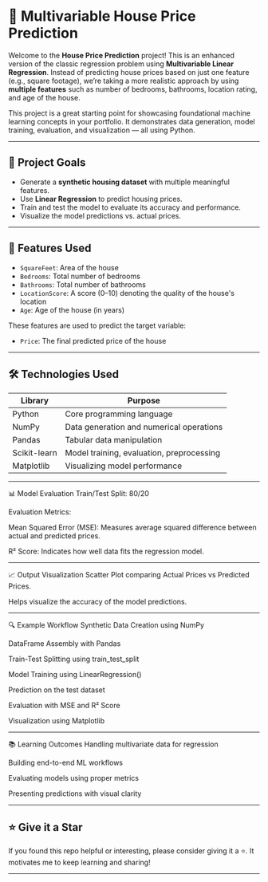 # 🏡 Multivariable House Price Prediction

Welcome to the **House Price Prediction** project! This is an enhanced version of the classic regression problem using **Multivariable Linear Regression**. Instead of predicting house prices based on just one feature (e.g., square footage), we’re taking a more realistic approach by using **multiple features** such as number of bedrooms, bathrooms, location rating, and age of the house.

This project is a great starting point for showcasing foundational machine learning concepts in your portfolio. It demonstrates data generation, model training, evaluation, and visualization — all using Python.

---

## 📌 Project Goals

- Generate a **synthetic housing dataset** with multiple meaningful features.
- Use **Linear Regression** to predict housing prices.
- Train and test the model to evaluate its accuracy and performance.
- Visualize the model predictions vs. actual prices.

---

## 🧠 Features Used

- `SquareFeet`: Area of the house
- `Bedrooms`: Total number of bedrooms
- `Bathrooms`: Total number of bathrooms
- `LocationScore`: A score (0–10) denoting the quality of the house's location
- `Age`: Age of the house (in years)

These features are used to predict the target variable:

- `Price`: The final predicted price of the house

---

## 🛠️ Technologies Used

| Library       | Purpose                                |
|---------------|----------------------------------------|
| Python        | Core programming language              |
| NumPy         | Data generation and numerical operations |
| Pandas        | Tabular data manipulation              |
| Scikit-learn  | Model training, evaluation, preprocessing |
| Matplotlib    | Visualizing model performance          |

---

📊 Model Evaluation
Train/Test Split: 80/20

Evaluation Metrics:

Mean Squared Error (MSE): Measures average squared difference between actual and predicted prices.

R² Score: Indicates how well data fits the regression model.

---

📈 Output Visualization
Scatter Plot comparing Actual Prices vs Predicted Prices.

Helps visualize the accuracy of the model predictions.

---

🔍 Example Workflow
Synthetic Data Creation using NumPy

DataFrame Assembly with Pandas

Train-Test Splitting using train_test_split

Model Training using LinearRegression()

Prediction on the test dataset

Evaluation with MSE and R² Score

Visualization using Matplotlib

---

📚 Learning Outcomes
Handling multivariate data for regression

Building end-to-end ML workflows

Evaluating models using proper metrics

Presenting predictions with visual clarity

---

## ⭐️ Give it a Star

If you found this repo helpful or interesting, please consider giving it a ⭐️. It motivates me to keep learning and sharing!

---
